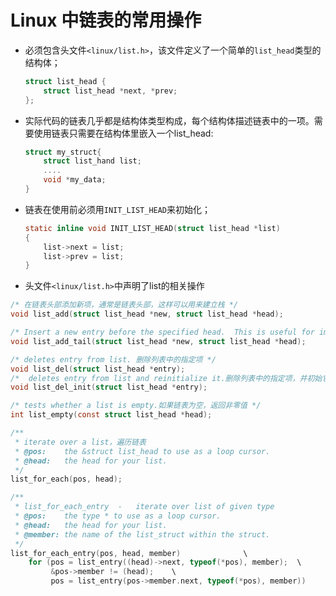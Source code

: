 # Linux 中链表的常用操作
- 必须包含头文件`<linux/list.h>`，该文件定义了一个简单的`list_head`类型的结构体；
	```c
	struct list_head {
		struct list_head *next, *prev;
	};
	```
- 实际代码的链表几乎都是结构体类型构成，每个结构体描述链表中的一项。需要使用链表只需要在结构体里嵌入一个list_head:
	```c
	struct my_struct{
		struct list_hand list;
		....
		void *my_data;
	}
	```
- 链表在使用前必须用`INIT_LIST_HEAD`来初始化；
	```c
	static inline void INIT_LIST_HEAD(struct list_head *list)
	{
		list->next = list;
		list->prev = list;
	}
	```
- 头文件`<linux/list.h>`中声明了list的相关操作
```c
/* 在链表头部添加新项，通常是链表头部，这样可以用来建立栈 */
void list_add(struct list_head *new, struct list_head *head);

/* Insert a new entry before the specified head.  This is useful for implementing queues. */
void list_add_tail(struct list_head *new, struct list_head *head);

/* deletes entry from list. 删除列表中的指定项 */
void list_del(struct list_head *entry);
/*  deletes entry from list and reinitialize it.删除列表中的指定项，并初始它（有可能插入到其他链表中） */
void list_del_init(struct list_head *entry);

/* tests whether a list is empty.如果链表为空，返回非零值 */
int list_empty(const struct list_head *head);

/**
 * iterate over a list，遍历链表
 * @pos:	the &struct list_head to use as a loop cursor.
 * @head:	the head for your list.
 */
list_for_each(pos, head);

/**
 * list_for_each_entry	-	iterate over list of given type
 * @pos:	the type * to use as a loop cursor.
 * @head:	the head for your list.
 * @member:	the name of the list_struct within the struct.
 */
list_for_each_entry(pos, head, member)				\
	for (pos = list_entry((head)->next, typeof(*pos), member);	\
	     &pos->member != (head); 	\
	     pos = list_entry(pos->member.next, typeof(*pos), member))
```